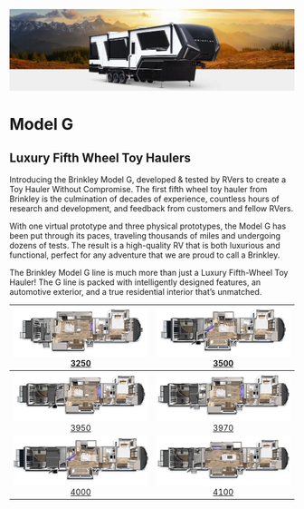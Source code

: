 ![Model G](../assets/model_g/2024-Brinkley-RV-Model-G-3500-Luxury-Toy-Hauler-Fifth-Wheels.webp)

# Model G

## Luxury Fifth Wheel Toy Haulers

Introducing the Brinkley Model G, developed & tested by RVers to create a Toy Hauler Without Compromise. The first fifth wheel toy hauler from Brinkley is the culmination of decades of experience, countless hours of research and development, and feedback from customers and fellow RVers.

With one virtual prototype and three physical prototypes, the Model G has been put through its paces, traveling thousands of miles and undergoing dozens of tests. The result is a high-quality RV that is both luxurious and functional, perfect for any adventure that we are proud to call a Brinkley.

The Brinkley Model G line is much more than just a Luxury Fifth-Wheel Toy Hauler! The G line is packed with intelligently designed features, an automotive exterior, and a true residential interior that’s unmatched.


| <img src="../assets/model_g/Model-G-3250-2024.webp" width="300"><br>[3250](#model-g3250) | <img src="../assets/model_g/Model-G-3500-2024.webp" width="300"><br>[3500](#model-g3500) |
|:-----------------------------------------------------------------------------------------------:|:-----------------------------------------------------------------------------------------------:|
| <img src="../assets/model_g/Model-G-3950-2024.webp" width="300"><br>[3950](../model_g/3950/index.md) | <img src="../assets/model_g/Model-G-3970-2025.webp" width="300"><br>[3970](../model_g/3970/index.md) |
| <img src="../assets/model_g/Model-G-4000-2024.webp" width="300"><br>[4000](../model_g/4000/index.md) | <img src="../assets/model_g/Model-G-4100-2024.webp" width="300"><br>[4100](../model_g/4100/index.md) |